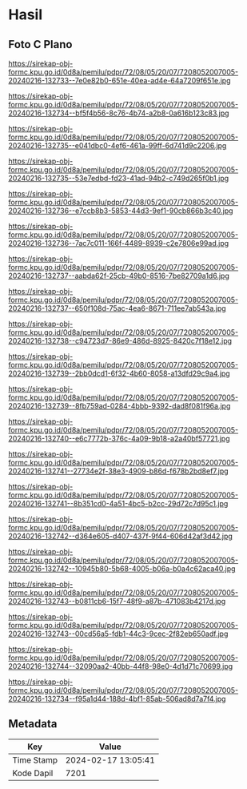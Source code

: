 # Hasil

## Foto C Plano

https://sirekap-obj-formc.kpu.go.id/0d8a/pemilu/pdpr/72/08/05/20/07/7208052007005-20240216-132733--7e0e82b0-651e-40ea-ad4e-64a7209f651e.jpg

https://sirekap-obj-formc.kpu.go.id/0d8a/pemilu/pdpr/72/08/05/20/07/7208052007005-20240216-132734--bf5f4b56-8c76-4b74-a2b8-0a616b123c83.jpg

https://sirekap-obj-formc.kpu.go.id/0d8a/pemilu/pdpr/72/08/05/20/07/7208052007005-20240216-132735--e041dbc0-4ef6-461a-99ff-6d741d9c2206.jpg

https://sirekap-obj-formc.kpu.go.id/0d8a/pemilu/pdpr/72/08/05/20/07/7208052007005-20240216-132735--53e7edbd-fd23-41ad-94b2-c749d265f0b1.jpg

https://sirekap-obj-formc.kpu.go.id/0d8a/pemilu/pdpr/72/08/05/20/07/7208052007005-20240216-132736--e7ccb8b3-5853-44d3-9ef1-90cb866b3c40.jpg

https://sirekap-obj-formc.kpu.go.id/0d8a/pemilu/pdpr/72/08/05/20/07/7208052007005-20240216-132736--7ac7c011-166f-4489-8939-c2e7806e99ad.jpg

https://sirekap-obj-formc.kpu.go.id/0d8a/pemilu/pdpr/72/08/05/20/07/7208052007005-20240216-132737--aabda62f-25cb-49b0-8516-7be82709a1d6.jpg

https://sirekap-obj-formc.kpu.go.id/0d8a/pemilu/pdpr/72/08/05/20/07/7208052007005-20240216-132737--650f108d-75ac-4ea6-8671-711ee7ab543a.jpg

https://sirekap-obj-formc.kpu.go.id/0d8a/pemilu/pdpr/72/08/05/20/07/7208052007005-20240216-132738--c94723d7-86e9-486d-8925-8420c7f18e12.jpg

https://sirekap-obj-formc.kpu.go.id/0d8a/pemilu/pdpr/72/08/05/20/07/7208052007005-20240216-132739--2bb0dcd1-6f32-4b60-8058-a13dfd29c9a4.jpg

https://sirekap-obj-formc.kpu.go.id/0d8a/pemilu/pdpr/72/08/05/20/07/7208052007005-20240216-132739--8fb759ad-0284-4bbb-9392-dad8f081f96a.jpg

https://sirekap-obj-formc.kpu.go.id/0d8a/pemilu/pdpr/72/08/05/20/07/7208052007005-20240216-132740--e6c7772b-376c-4a09-9b18-a2a40bf57721.jpg

https://sirekap-obj-formc.kpu.go.id/0d8a/pemilu/pdpr/72/08/05/20/07/7208052007005-20240216-132741--27734e2f-38e3-4909-b86d-f678b2bd8ef7.jpg

https://sirekap-obj-formc.kpu.go.id/0d8a/pemilu/pdpr/72/08/05/20/07/7208052007005-20240216-132741--8b351cd0-4a51-4bc5-b2cc-29d72c7d95c1.jpg

https://sirekap-obj-formc.kpu.go.id/0d8a/pemilu/pdpr/72/08/05/20/07/7208052007005-20240216-132742--d364e605-d407-437f-9f44-606d42af3d42.jpg

https://sirekap-obj-formc.kpu.go.id/0d8a/pemilu/pdpr/72/08/05/20/07/7208052007005-20240216-132742--10945b80-5b68-4005-b06a-b0a4c62aca40.jpg

https://sirekap-obj-formc.kpu.go.id/0d8a/pemilu/pdpr/72/08/05/20/07/7208052007005-20240216-132743--b0811cb6-15f7-48f9-a87b-471083b4217d.jpg

https://sirekap-obj-formc.kpu.go.id/0d8a/pemilu/pdpr/72/08/05/20/07/7208052007005-20240216-132743--00cd56a5-fdb1-44c3-9cec-2f82eb650adf.jpg

https://sirekap-obj-formc.kpu.go.id/0d8a/pemilu/pdpr/72/08/05/20/07/7208052007005-20240216-132744--32090aa2-40bb-44f8-98e0-4d1d71c70699.jpg

https://sirekap-obj-formc.kpu.go.id/0d8a/pemilu/pdpr/72/08/05/20/07/7208052007005-20240216-132734--f95a1d44-188d-4bf1-85ab-506ad8d7a7f4.jpg


## Metadata

| Key        | Value               |
| ---------- | ------------------- |
| Time Stamp | 2024-02-17 13:05:41 |
| Kode Dapil | 7201                |



